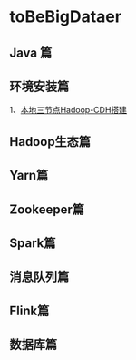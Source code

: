 # toBeBigDataer


## Java 篇



## 环境安装篇

1、[本地三节点Hadoop-CDH搭建](https://github.com/Rosscqu/toBeBigDataer/blob/master/2%E3%80%81%E7%8E%AF%E5%A2%83%E6%90%AD%E5%BB%BA%E7%AF%87/Linux%E7%8E%AF%E5%A2%83%E5%87%86%E5%A4%87.md)



## Hadoop生态篇



## Yarn篇



## Zookeeper篇



## Spark篇



## 消息队列篇





## Flink篇



## 数据库篇

